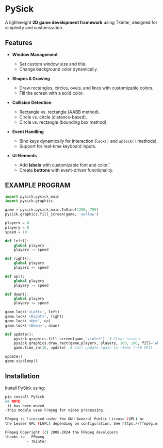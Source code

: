 # PySick 
A lightweight **2D game development framework** using Tkinter, designed for simplicity and customization.

## Features 
- **Window Management**
  - Set custom window size and title.
  - Change background color dynamically.

- **Shapes & Drawing**
  - Draw rectangles, circles, ovals, and lines with customizable colors.
  - Fill the screen with a solid color.

- **Collision Detection**
  - Rectangle vs. rectangle (AABB method).
  - Circle vs. circle (distance-based).
  - Circle vs. rectangle (bounding box method).

- **Event Handling**
  - Bind keys dynamically for interaction (`lock()` and `unlock()` methods).
  - Support for real-time keyboard inputs.

- **UI Elements**
  - Add **labels** with customizable font and color.`
  - Create **buttons** with event-driven functionality.

## EXAMPLE PROGRAM
```python 
import pysick.pysick_main
import pysick.graphics

game = pysick.pysick_main.InGine(1200, 700)
pysick.graphics.fill_screen(game, 'yellow')

playerx = 0
playery = 0
speed = 10

def left():
    global playerx
    playerx -= speed

def right():
    global playerx
    playerx += speed

def up():
    global playery
    playery -= speed

def down():
    global playery
    playery += speed

game.lock('<Left>', left)
game.lock('<Right>', right)
game.lock('<Up>', up)
game.lock('<Down>', down)

def update():
    pysick.graphics.fill_screen(game,'violet')  # Clear screen
    pysick.graphics.draw_rect(game,playerx, playery, 100, 100, fill='white')  # Correct rect drawing
    game.time_in(16, update)  # Call update again in ~16ms (~60 FPS)

update()
game.sickloop()
```
## Installation 
Install PySick using:
```bash
pip install PySick
## NOTE
-it has been moved
-This module uses FFmpeg for video processing.

FFmpeg is licensed under the GNU General Public License (GPL) or 
the Lesser GPL (LGPL) depending on configuration. See https://ffmpeg.org for details.

FFmpeg Copyright (c) 2000-2024 the FFmpeg developers
thanks to - FFmpeg
		  - Tkinter